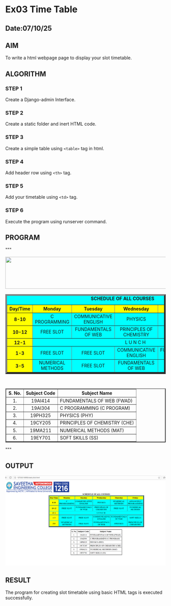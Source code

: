# Ex03 Time Table
## Date:07/10/25

## AIM
To write a html webpage page to display your slot timetable.

## ALGORITHM
### STEP 1
Create a Django-admin Interface.

### STEP 2
Create a static folder and inert HTML code.

### STEP 3
Create a simple table using ```<table>``` tag in html.

### STEP 4
Add header row using ```<th>``` tag.

### STEP 5
Add your timetable using ```<td>``` tag.

### STEP 6
Execute the program using runserver command.

## PROGRAM
"""
<html>

<head>
    <title> Course Schedule </title>
</head>

<body>
    <img src="/static/logo.png" height="100" width="540">
    <table align="center" width="540" cellspacing="2" cellpadding="4" border="5" bgcolor="cyan">
        <caption><b>SCHEDULE OF ALL COURSES</b></caption>
        <tr align="center">
            <th bgcolor="yellow">Day/Time</th>
            <th bgcolor="yellow">Monday</th>
            <th bgcolor="yellow">Tuesday</th>
            <th bgcolor="yellow">Wednesday</th>
            <th bgcolor="yellow">Thursday</th>
            <th bgcolor="yellow">Friday</th>
        </tr>
        <tr align="center">
            <th bgcolor="yellow">8-10</th>
            <td>C PROGRAMMING</td>
            <td>COMMUNICATIVE ENGLISH</td>
            <td>PHYSICS </td>
            <td>NUMERICAL METHODS</td>
            <td>ADVANCED C PROGRAMMING</td>
        </tr>
        <tr align="center">
            <th bgcolor="yellow">10-12</th>
            <td>FREE SLOT</td>
            <td> FUNDAMENTALS OF WEB </td>
            <td>PRINCIPLES OF CHEMISTRY</td>
            <td>FREE SLOT</td>
            <td>NUMERICAL METHODS</td>
        </tr>
        <tr>
            <th bgcolor="yellow">12-1</th>
            <td colspan="5" align="center">L U N C H</td>
        </tr>
        <tr align="center">
            <th bgcolor="yellow">1-3</th>
            <td>FREE SLOT </td>
            <td>FREE SLOT</td>
            <td>COMMUNICATIVE ENGLISH</td>
            <td>FUNDAMENTALS OF WEB</td>
            <td>SOFT SKILLS</td>
        </tr>
        <tr align="center">
            <th bgcolor="yellow">3-5</th>
            <td>NUMERICAL METHODS</td>
            <td>FREE SLOT</td>
            <td>FUNDAMENTALS OF WEB</td>
            <td>FPHYSICS</td>
            <td>PRINCIPLES OF CHEMISTRY</td>
        </tr>
    </table>
    <br>
    <table align="center" cellspacing="2" cellpadding="4" border="2">
        <tr align="center">
            <th>S. No.</th>
            <th>Subject Code</th>
            <th>Subject Name</th>
        </tr>
        <tr>
            <td align="center">1.</td>
            <td align="center">19AI414</td>
            <td>FUNDAMENTALS OF WEB (FWAD)</td>
        </tr>
        <tr>
            <td align="center">2.</td>
            <td align="center">19AI304</td>
            <td>C PROGRAMMING (C PROGRAM)</td>
        </tr>
        <tr>
            <td align="center">3.</td>
            <td align="center">19PH325</td>
            <td> PHYSICS (PHY)</td>
        </tr>
        <tr>
            <td align="center">4.</td>
            <td align="center">19CY205</td>
            <td>PRINCIPLES OF CHEMISTRY (CHE)</td>
        </tr>
        <tr>
            <td align="center">5.</td>
            <td align="center">19MA211</td>
            <td>NUMERICAL METHODS (MAT)</td>
        </tr>
        <tr>
            <td align="center">6.</td>
            <td align="center">19EY701</td>
            <td>SOFT SKILLS (SS)</td>
        </tr>
    </table>
</body>

</html>
"""

## OUTPUT
![alt text](<Screenshot 2025-10-07 121401.png>)


## RESULT
The program for creating slot timetable using basic HTML tags is executed successfully.
